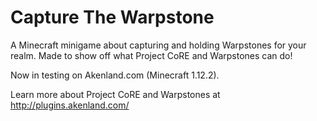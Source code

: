 # Capture The Warpstone
A Minecraft minigame about capturing and holding Warpstones for your realm. Made to show off what Project CoRE and Warpstones can do!

Now in testing on Akenland.com (Minecraft 1.12.2).

Learn more about Project CoRE and Warpstones at http://plugins.akenland.com/
